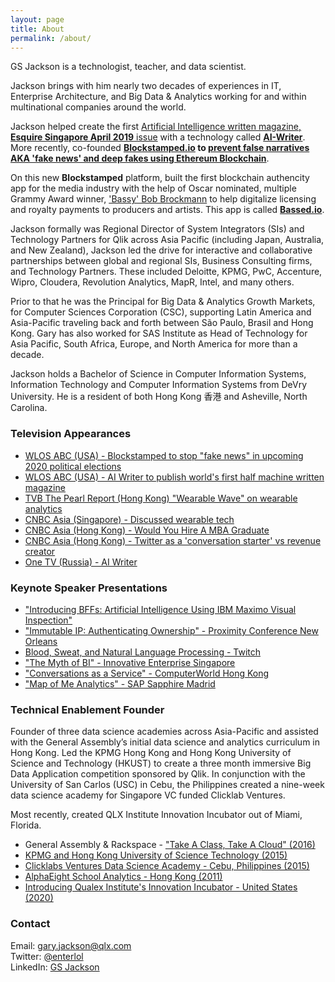 ```yaml
---
layout: page
title: About
permalink: /about/
---
```


GS Jackson is a technologist, teacher, and data scientist.

Jackson brings with him nearly two decades of experiences in IT, Enterprise Architecture, and Big Data & Analytics working for and within multinational companies around the world.

Jackson helped create the first [Artificial Intelligence written magazine, **Esquire Singapore April 2019** issue](https://wlos.com/news/local/wnc-writer-part-of-international-magazines-artificial-intelligence-team) with a technology called **[AI-Writer](http://ai-writer.com/)**. More recently, co-founded **[Blockstamped.io](https://blockstamped.io) to [prevent false narratives AKA 'fake news' and deep fakes using Ethereum Blockchain](https://wlos.com/news/local/one-company-works-to-prevent-spread-of-fake-videos)**.

On this new **Blockstamped** platform, built the first blockchain authencity app for the media industry with the help of Oscar nominated, multiple Grammy Award winner, ['Bassy' Bob Brockmann](http://www.bassybob.com/) to help digitalize licensing and royalty payments to producers and artists. This app is called **[Bassed.io](https://www.facebook.com/blockstamped/videos/510817576274052)**.

Jackson formally was Regional Director of System Integrators (SIs) and Technology Partners for Qlik across Asia Pacific (including Japan, Australia, and New Zealand), Jackson led the drive for interactive and collaborative partnerships between global and regional SIs, Business Consulting firms, and Technology Partners. These included Deloitte, KPMG, PwC, Accenture, Wipro, Cloudera, Revolution Analytics, MapR, Intel, and many others.

Prior to that he was the Principal for Big Data & Analytics Growth Markets, for Computer Sciences Corporation (CSC), supporting Latin America and Asia-Pacific traveling back and forth between São Paulo, Brasil and Hong Kong. Gary has also worked for SAS Institute as Head of Technology for Asia Pacific, South Africa, Europe, and North America for more than a decade.

Jackson holds a Bachelor of Science in Computer Information Systems, Information Technology and Computer Information Systems from DeVry University. He is a resident of both Hong Kong 香港 and Asheville, North Carolina.

### Television Appearances

- [WLOS ABC (USA) - Blockstamped to stop "fake news" in upcoming 2020 political elections](http://bit.ly/39XDAsi)
- [WLOS ABC (USA) - AI Writer to publish world's first half machine written magazine](https://goo.gl/yHRDte)
- [TVB The Pearl Report (Hong Kong) "Wearable Wave" on wearable analytics](https://youtu.be/yiGbVdqIzb0)
- [CNBC Asia (Singapore) - Discussed wearable tech](https://cnb.cx/2UuwntT)
- [CNBC Asia (Hong Kong) - Would You Hire A MBA Graduate](https://cnb.cx/2UtHymt)
- [CNBC Asia (Hong Kong) - Twitter as a 'conversation starter' vs revenue creator](https://cnb.cx/3cIwCYl)
- [One TV (Russia) - AI Writer](https://bit.ly/39DSmor)

### Keynote Speaker Presentations

- ["Introducing BFFs: Artificial Intelligence Using IBM Maximo Visual Inspection"](https://youtu.be/usShnmnwzh4)
- ["Immutable IP: Authenticating Ownership" - Proximity Conference New Orleans](https://youtu.be/gahnhshkAyM)
- [Blood, Sweat, and Natural Language Processing - Twitch](https://youtu.be/qK3ZiM3qIfk)
- ["The Myth of BI" - Innovative Enterprise Singapore](https://youtu.be/oK9NsDv6F_c)
- ["Conversations as a Service" - ComputerWorld Hong Kong](https://youtu.be/RoL1CldBKhg)
- ["Map of Me Analytics" - SAP Sapphire Madrid](https://youtu.be/fjTq-3Us9Cw)

### Technical Enablement Founder

Founder of three data science academies across Asia-Pacific and assisted with the General Assembly’s initial data science and analytics curriculum in Hong Kong. Led the KPMG Hong Kong and Hong Kong University of Science and Technology (HKUST) to create a three month immersive Big Data Application competition sponsored by Qlik. In conjunction with the University of San Carlos (USC) in Cebu, the Philippines created a nine-week data science academy for Singapore VC funded Clicklab Ventures.

Most recently, created QLX Institute Innovation Incubator out of Miami, Florida.

- General Assembly & Rackspace - ["Take A Class, Take A Cloud" (2016)](https://vimeo.com/149488960)
- [KPMG and Hong Kong University of Science Technology (2015)](https://youtu.be/rgLB45tGZJY)
- [Clicklabs Ventures Data Science Academy - Cebu, Philippines (2015)](https://youtu.be/JDPozb7OXiA)
- [AlphaEight School Analytics - Hong Kong (2011)](https://youtu.be/LX-j80wnv7c)
- [Introducing Qualex Institute's Innovation Incubator - United States (2020)](https://youtu.be/nklGxLRSRWY)

### Contact

Email: [gary.jackson@qlx.com](mailto:gary.jackson@qlx.com)<br>
Twitter: [@enterlol](https://twitter.com/enterlol)<br>
LinkedIn: [GS Jackson](https://www.linkedin.com/in/gsjackson/)
